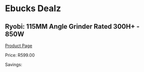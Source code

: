 
# Ebucks Dealz
## Ryobi: 115MM Angle Grinder Rated 300H+ - 850W
[Product Page](https://www.ebucks.com/web/shop/productSelected.do?prodId=335334253&catId=336131693)

Price: R599.00

Savings: 


	
